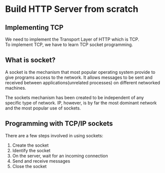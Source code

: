 # Build HTTP Server from scratch

## Implementing TCP

We need to implement the Transport Layer of HTTP which is TCP.  
To implement TCP, we have to learn TCP socket programming.

## What is socket?

A socket is the mechanism that most popular operating system provide to give programs access to the network. It allows messages to be sent and received between applications(unrelated processes) on different networked machines.

The sockets mechanism has been created to be independent of any specific type of network. IP, however, is by far the most dominant network and the most popular use of sockets.

## Programming with TCP/IP sockets

There are a few steps involved in using sockets:

1. Create the socket
2. Identify the socket
3. On the server, wait for an incoming connection
4. Send and receive messages
5. Close the socket
